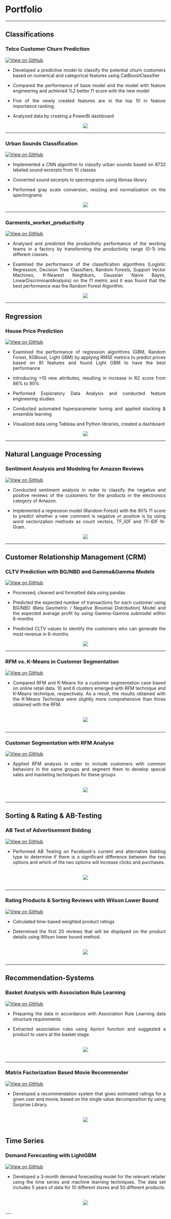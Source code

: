 # Portfolio
---
## Classifications

### Telco Customer Churn Prediction

[![View on GitHub](https://img.shields.io/badge/GitHub-View_on_GitHub-blue?logo=GitHub)](https://github.com/EmineCerit/Classification/tree/main/Telco%20Customer%20Churn%20Prediction)

<div style="text-align: justify">
  
* Developed a predictive model to classify the potential churn customers based on numerical and categorical features using CatBoostClassifier 
  
* Compared the performance of base model and the model with feature engineering and achieved %2 better f1 score with the new model 
  
* Five of the newly created features are in the top 10 in feature importance ranking. 
  
* Analyzed data by creating a PowerBi dashboard 

</div>

<center><img src="images/Churn.png"/></center>

---
### Urban Sounds Classification

[![View on GitHub](https://img.shields.io/badge/GitHub-View_on_GitHub-blue?logo=GitHub)](https://github.com/EmineCerit/Classification/tree/main/Urban%20Sound%20Classification%20using%20CNN)

<div style="text-align: justify">
  
* Implemented a CNN algorithm to classify urban sounds based on 8732 labeled sound excerpts from 10 classes  
  
* Converted sound excerpts to spectrograms using librosa library    
  
* Performed gray scale conversion, resizing and normalization on the spectrograms
</div>

<center><img src="images/Urban Sound.png"/></center>

---
### Garments_worker_productivity

[![View on GitHub](https://img.shields.io/badge/GitHub-View_on_GitHub-blue?logo=GitHub)](https://github.com/EmineCerit/NLP/tree/main/Sentiment%20Analysis%20and%20Modeling%20for%20Amazon%20Reviews)

<div style="text-align: justify">
 
* Analysed and predicted the productivity performance of the working teams in a factory by transforming the productivity range (0-1) into different classes.
  
* Examined the performance of the classification algorithms (Logistic Regression, Decision Tree Classifiers, Random Forests, Support Vector Machines, K-Nearest Neighbors, Gaussian Naive Bayes, LinearDiscriminantAnalysis) on the f1 metric and it was found that the best performance was the Random Forest Algorithm.</div>

<center><img src="images/Garment.png"/></center>

---
## Regression

### House Price Prediction

[![View on GitHub](https://img.shields.io/badge/GitHub-View_on_GitHub-blue?logo=GitHub)](https://github.com/EmineCerit/Regression/tree/main/House%20Prices%20Prediction)

<div style="text-align: justify">

* Examined the performance of regression algorithms (GBM, Random Forest, XGBoost, Light GBM) by applying RMSE metrics to predict prices based on 81 features and found Light GBM to have the best performance 
  
* introducing +10 new attributes, resulting in increase in R2 score from 86% to 90% 
  
* Performed Exploratory Data Analysis and conducted feature engineering studies  
  
* Conducted automated hyperparameter tuning and applied stacking & ensemble learning 
  
* Visualized data using Tableau and Python libraries, created a dashboard</div>

<center><img src="images/HPP.png"/></center>

---
## Natural Language Processing

### Sentiment Analysis and Modeling for Amazon Reviews

[![View on GitHub](https://img.shields.io/badge/GitHub-View_on_GitHub-blue?logo=GitHub)](https://github.com/EmineCerit/NLP/tree/main/Sentiment%20Analysis%20and%20Modeling%20for%20Amazon%20Reviews)

<div style="text-align: justify">

* Conducted sentiment analysis in order to classify the negative and positive reviews of the customers for the products in the electronics category of Amazon. 
  
* Implemented a regression model (Random Forest) with the 90% f1 score to predict whether a new comment is negative or positive is by using word vectorization methods as count vectors, TF_IDF and TF-IDF N-Gram.</div>


<center><img src="images/NLP.png"/></center>

---
## Customer Relationship Management (CRM)

### CLTV Prediction with BG/NBD and Gamma&Gamma Models

[![View on GitHub](https://img.shields.io/badge/GitHub-View_on_GitHub-blue?logo=GitHub)](https://github.com/EmineCerit/CRM)

<div style="text-align: justify">

* Processed, cleaned and formatted data using pandas
  
* Predicted the expected number of transactions for each customer using BG/NBD (Beta Geometric / Negative Binomial Distribution) Model and the expected average profit by using Gamma-Gamma submodel within 6-months 
  
* Predicted CLTV values to identify the customers who can generate the most revenue in 6-months.</div>

<center><img src="images/CLTV.png"/></center>

---
### RFM vs. K-Means in Customer Segmentation

[![View on GitHub](https://img.shields.io/badge/GitHub-View_on_GitHub-blue?logo=GitHub)](https://github.com/EmineCerit/CRM)

<div style="text-align: justify">

* Compared RFM and K-Means for a customer segmentation case based on online retail data. 10 and 6 clusters emerged with RFM technique and K-Means technique, respectively. As a result, the results obtained with the K-Means Technique were slightly more comprehensive than those obtained with the RFM.</div>
<br>
<center><img src="images/Kmeans.png"></center>
<br>

---
### Customer Segmentation with RFM Analyse

[![View on GitHub](https://img.shields.io/badge/GitHub-View_on_GitHub-blue?logo=GitHub)](https://github.com/EmineCerit/CRM)

<div style="text-align: justify"> 

* Applied RFM analysis in order to include customers with common behaviors in the same groups and segment them to develop special sales and marketing techniques for these groups</div>
<br>
<center><img src="images/RFM.png"/></center>
<br>

---
## Sorting & Rating & AB-Testing

### AB Test of Advertisement Bidding

[![View on GitHub](https://img.shields.io/badge/GitHub-View_on_GitHub-blue?logo=GitHub)](https://github.com/EmineCerit/SORTING_RATING_AB-TESTING/tree/main/AB%20TEST)

<div style="text-align: justify">

* Performed AB Testing on Facebook's current and alternative bidding type to determine if there is a significant difference between the two options and which of the two options will increase clicks and purchases.</div>
<br>
<center><img src="images/AB Test.png"/></center>
<br>

---
### Rating Products & Sorting Reviews with Wilson Lower Bound

[![View on GitHub](https://img.shields.io/badge/GitHub-View_on_GitHub-blue?logo=GitHub)](https://github.com/EmineCerit/SORTING_RATING_AB-TESTING/tree/main/Rating%20Products%20%26%20Sorting%20Reviews%20with%20Wilson%20Lower%20Bound)

<div style="text-align: justify">

* Calculated time-based weighted product ratings
  
* Determined the first 20 reviews that will be displayed on the product details using Wilson lower bound method.</div>
<br>
<center><img src="images/Sorting.png"/></center>
<br>

---

## Recommendation-Systems

### Basket Analysis with Association Rule Learning

[![View on GitHub](https://img.shields.io/badge/GitHub-View_on_GitHub-blue?logo=GitHub)](https://github.com/EmineCerit/Recommendation-Systems/tree/main/Basket%20Analysis%20with%20Association%20Rule%20Learningb)

<div style="text-align: justify">
  
* Preparing the data in accordance with Association Rule Learning data structure requirements
  
* Extracted association rules using Apriori function and suggested a product to users at the basket stage.</div>
<br>
<center><img src="images/ARL.png"/></center>
<br>

---
### Matrix Factorization Based Movie Recommender

[![View on GitHub](https://img.shields.io/badge/GitHub-View_on_GitHub-blue?logo=GitHub)](https://github.com/EmineCerit/Recommendation-Systems/tree/main/Movie%20Recommender%20Matrix%20Factorization%20Based)

<div style="text-align: justify">
  
* Developed a recommendation system that gives estimated ratings for a given user and movie, based on the single value decomposition by using Surprise Library.</div>
<br>
<center><img src="images/Matrix Factorization.png"/></center>
<br>

## Time Series

### Demand Forecasting with LightGBM

[![View on GitHub](https://img.shields.io/badge/GitHub-View_on_GitHub-blue?logo=GitHub)](https://github.com/EmineCerit/Time_Series/tree/main/Demand%20Forecasting%20with%20LightGBM)

<div style="text-align: justify">
  
* Developed a 3-month demand forecasting model for the relevant retailer using the time series and machine learning techniques. The data set includes 5 years of data for 10 different stores and 50 different products.</div>
<br>
<center><img src="images/"Demand_Forecasting.png"/></center>
<br>
---


